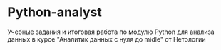 # Python-analyst
Учебные задания и итоговая работа по модулю Python для анализа данных в курсе "Аналитик данных с нуля до midle" от Нетологии
